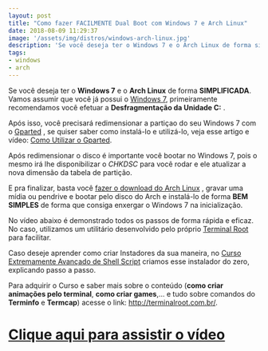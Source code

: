```yaml
---
layout: post
title: "Como fazer FACILMENTE Dual Boot com Windows 7 e Arch Linux"
date: 2018-08-09 11:29:37
image: '/assets/img/distros/windows-arch-linux.jpg'
description: 'Se você deseja ter o Windows 7 e o Arch Linux de forma simplificada.'
tags:
- windows
- arch
---
```



Se você deseja ter o __Windows 7__ e o __Arch Linux__ de forma __SIMPLIFICADA__. Vamos assumir que você já possui o [Windows 7](https://www.microsoft.com/pt-br/software-download/), primeiramente recomendamos você efetuar a __Desfragmentação da Unidade C:__ . 


Após isso, você precisará redimensionar a partiçao do seu Windows 7 com o [Gparted](https://gparted.org/) , se quiser saber como instalá-lo e utilizá-lo, veja esse artigo e vídeo: [Como Utilizar o Gparted](http://terminalroot.com.br/2017/09/como-utilizar-o-gparted.html). 


Após redimensionar o disco é importante você bootar no Windows 7, pois o mesmo irá lhe disponibilizar o _CHKDSC_ para você rodar e ele atualizar a nova dimensão da tabela de partição. 


E pra finalizar, basta você [fazer o download do Arch Linux](https://www.archlinux.org/download/) , gravar uma mídia ou pendrive e bootar pelo disco do Arch e instalá-lo de forma __BEM SIMPLES__ de forma que consiga enxergar o Windows 7 na inicialização.


No vídeo abaixo é demonstrado todos os passos de forma rápida e eficaz. No caso, utilizamos um utilitário desenvolvido pelo próprio [Terminal Root](http://terminalroot.com.br/) para facilitar.


Caso deseje aprender como criar Instadores da sua maneira, no [Curso Extremamente Avançado de Shell Script](http://terminalroot.com.br/shell) criamos esse instalador do zero, explicando passo a passo.


Para adquirir o Curso e saber mais sobre o conteúdo (__como criar animações pelo terminal__, __como criar games__,... e tudo sobre comandos do **Terminfo** e **Termcap**) acesse o link: <http://terminalroot.com.br/>.


# [Clique aqui para assistir o vídeo](https://youtu.be/rexNwP4zk9s)

<script async src="https://pagead2.googlesyndication.com/pagead/js/adsbygoogle.js"></script>

<!-- Informat -->
<ins class="adsbygoogle"
 style="display:block"
 data-ad-client="ca-pub-2838251107855362"
 data-ad-slot="2327980059"
 data-ad-format="auto"
 data-full-width-responsive="true"></ins>

<script>
(adsbygoogle = window.adsbygoogle || []).push({});
</script>

